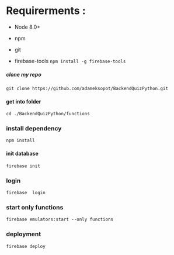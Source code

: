
# Requirerments :
- Node 8.0+
- npm 
- git 

- firebase-tools `npm install -g firebase-tools `

##### clone my repo
`git clone https://github.com/adameksopot/BackendQuizPython.git ` 
 
#### get into folder
`cd ./BackendQuizPython/functions`
### install dependency
`npm install `
#### init database
```firebase init``` 
### login
`firebase  login` 
###  start only functions
`firebase emulators:start --only functions`
### deployment
`firebase deploy`
